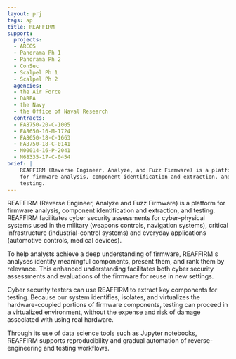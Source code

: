 ```yaml
---
layout: prj
tags: ap
title: REAFFIRM
support:
  projects:
  - ARCOS
  - Panorama Ph 1
  - Panorama Ph 2
  - ConSec
  - Scalpel Ph 1
  - Scalpel Ph 2
  agencies:
  - the Air Force
  - DARPA
  - the Navy
  - the Office of Naval Research
  contracts:
  - FA8750-20-C-1005
  - FA8650-16-M-1724
  - FA8650-18-C-1663
  - FA8750-18-C-0141
  - N00014-16-P-2041
  - N68335-17-C-0454
brief: |
    REAFFIRM (Reverse Engineer, Analyze, and Fuzz Firmware) is a platform
    for firmware analysis, component identification and extraction, and
    testing.
---
```


REAFFIRM (Reverse Engineer, Analyze and Fuzz Firmware) is a platform for firmware analysis, component identification and extraction, and testing. REAFFIRM facilitates cyber security assessments for cyber-physical systems used in the military (weapons controls, navigation systems), critical infrastructure (industrial-control systems) and everyday applications (automotive controls, medical devices).

To help analysts achieve a deep understanding of firmware, REAFFIRM's analyses identify meaningful components, present them, and rank them by relevance. This enhanced understanding facilitates both cyber security assessments and evaluations of the firmware for reuse in new settings.

Cyber security testers can use REAFFIRM to extract key components for testing. Because our system identifies, isolates, and virtualizes the hardware-coupled portions of firmware components, testing can proceed in a virtualized environment, without the expense and risk of damage associated with using real hardware.

Through its use of data science tools such as Jupyter notebooks, REAFFIRM supports reproducibility and gradual automation of reverse-engineering and testing workflows.
